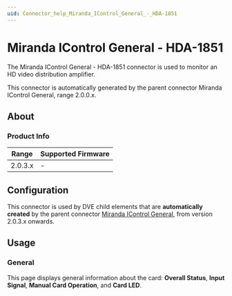 ```yaml
---
uid: Connector_help_Miranda_IControl_General_-_HDA-1851
---
```


# Miranda IControl General - HDA-1851

The Miranda IControl General - HDA-1851 connector is used to monitor an HD video distribution amplifier.

This connector is automatically generated by the parent connector Miranda IControl General, range 2.0.0.x.

## About

### Product Info

| Range     | Supported Firmware     |
|-----------|------------------------|
| 2.0.3.x   | -                      |

## Configuration

This connector is used by DVE child elements that are **automatically created** by the parent connector [Miranda IControl General](xref:Connector_help_Miranda_IControl_General), from version 2.0.3.x onwards.

## Usage

### General

This page displays general information about the card: **Overall Status**, **Input Signal**, **Manual Card Operation**, and **Card LED**.
